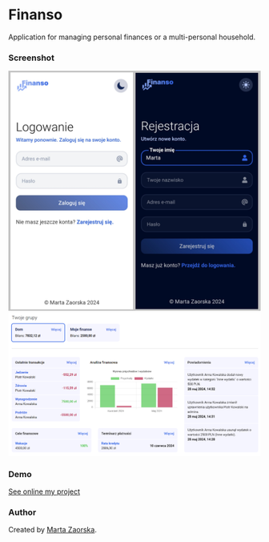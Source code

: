 # Finanso

Application for managing personal finances or a multi-personal household.

### Screenshot

![](./screenshots/auth.png)
![](./screenshots/pulpit-desktop.png)


### Demo

[See online my project](https://finanso.vercel.app/)


### Author

Created by [Marta Zaorska](https://martazaorska.github.io/portfolio/).
